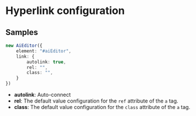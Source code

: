 # Hyperlink configuration


## Samples

```typescript
new AiEditor({
    element: "#aiEditor",
    link: {
        autolink: true,
        rel: "",
        class: "",
    }
})
```

- **autolink**: Auto-connect
- **rel**: The default value configuration for the `ref` attribute of the `a` tag.
- **class**:  The default value configuration for the `class` attribute of the `a` tag.


